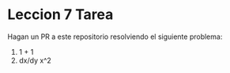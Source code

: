 # Leccion 7 Tarea

Hagan un PR a este repositorio resolviendo el siguiente problema:

1. 1 + 1 
2. dx/dy x^2
